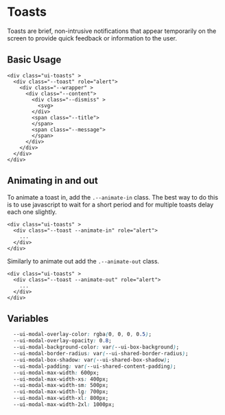 # Toasts

Toasts are brief, non-intrusive notifications that appear temporarily on the screen to provide quick feedback or information to the user.

## Basic Usage

```erb
<div class="ui-toasts" >
  <div class="--toast" role="alert">
    <div class="--wrapper" >
      <div class="--content">
        <div class="--dismiss" >
          <svg>
        </div>
        <span class="--title">
        </span> 
        <span class="--message">
        </span> 
      </div>
    </div>
  </div>
</div>
```

## Animating in and out

To animate a toast in, add the `.--animate-in` class. The best way to do this is to use javascript to wait for a short period and for multiple toasts delay each one slightly.


```
<div class="ui-toasts" >
  <div class="--toast --animate-in" role="alert">
    ...
  </div>
</div>
```

Similarly to animate out add the `.--animate-out` class.

```
<div class="ui-toasts" >
  <div class="--toast --animate-out" role="alert">
    ...
  </div>
</div>
```


## Variables

```css
  --ui-modal-overlay-color: rgba(0, 0, 0, 0.5);
  --ui-modal-overlay-opacity: 0.8;
  --ui-modal-background-color: var(--ui-box-background);
  --ui-modal-border-radius: var(--ui-shared-border-radius);
  --ui-modal-box-shadow: var(--ui-shared-box-shadow);
  --ui-modal-padding: var(--ui-shared-content-padding);
  --ui-modal-max-width: 600px;
  --ui-modal-max-width-xs: 400px;
  --ui-modal-max-width-sm: 500px;
  --ui-modal-max-width-lg: 700px;
  --ui-modal-max-width-xl: 800px;
  --ui-modal-max-width-2xl: 1000px;
```